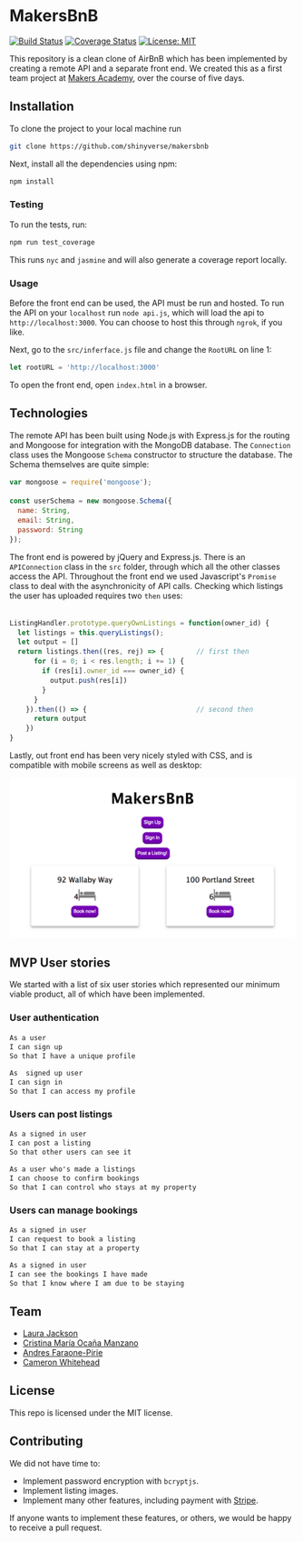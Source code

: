 # MakersBnB

[![Build Status](https://travis-ci.com/ShinyVerse/MakersBnB.svg?branch=master)](https://travis-ci.com/ShinyVerse/MakersBnB)
[![Coverage Status](https://coveralls.io/repos/github/ShinyVerse/MakersBnB/badge.svg)](https://coveralls.io/github/ShinyVerse/MakersBnB)
[![License: MIT](https://img.shields.io/badge/License-MIT-yellow.svg)](https://opensource.org/licenses/MIT)



This repository is a clean clone of AirBnB which has been implemented by creating a remote API and a separate front end. We created this as a first team project at [Makers Academy](makers.tech), over the course of five days.

## Installation

To clone the project to your local machine run

```sh
git clone https://github.com/shinyverse/makersbnb
```

Next, install all the dependencies using npm:

```sh
npm install
```

### Testing
To run the tests, run:
```sh
npm run test_coverage
```
This runs `nyc` and `jasmine` and will also generate a coverage report locally.

### Usage

Before the front end can be used, the API must be run and hosted. To run the API on your `localhost` run `node api.js`, which will load the api to `http://localhost:3000`. You can choose to host this through `ngrok`, if you like.

Next, go to the `src/inferface.js` file and change the `RootURL` on line 1:
```javascript
let rootURL = 'http://localhost:3000'
```
To open the front end, open `index.html` in a browser.

## Technologies
The remote API has been built using Node.js with Express.js for the routing and Mongoose for integration with the MongoDB database. The `Connection` class uses the Mongoose `Schema` constructor to structure the database. The Schema themselves are quite simple:

```javascript
var mongoose = require('mongoose');

const userSchema = new mongoose.Schema({
  name: String,
  email: String,
  password: String
});
```

The front end is powered by jQuery and Express.js. There is an `APIConnection` class in the `src` folder, through which all the other classes access the API. Throughout the front end we used Javascript's `Promise` class to deal with the asynchronicity of API calls. Checking which listings the user has uploaded requires two `then` uses:

```javascript

ListingHandler.prototype.queryOwnListings = function(owner_id) {
  let listings = this.queryListings();
  let output = []
  return listings.then((res, rej) => {        // first then
      for (i = 0; i < res.length; i += 1) {
        if (res[i].owner_id === owner_id) {
          output.push(res[i])
        }
      }
    }).then(() => {                           // second then
      return output
    })
}
```

Lastly, out front end has been very nicely styled with CSS, and is compatible with mobile screens as well as desktop:

![Front Page](images/frontpage.png)

## MVP User stories

We started with a list of six user stories which represented our minimum viable product, all of which have been implemented.

### User authentication
```
As a user
I can sign up
So that I have a unique profile
```
```
As  signed up user
I can sign in
So that I can access my profile
```
### Users can post listings
```
As a signed in user
I can post a listing
So that other users can see it
```
```
As a user who's made a listings
I can choose to confirm bookings
So that I can control who stays at my property
```
### Users can manage bookings
```
As a signed in user
I can request to book a listing
So that I can stay at a property
```
```
As a signed in user
I can see the bookings I have made
So that I know where I am due to be staying
```

## Team
 - [Laura Jackson](https://github.com/shinyverse)
 - [Cristina María Ocaña Manzano](https://github.com/cristinaocanamanzano)
 - [Andres Faraone-Pirie](https://github.com/afaraone)
 - [Cameron Whitehead](https://github.com/camjw)

## License
This repo is licensed under the MIT license.

## Contributing
We did not have time to:
- Implement password encryption with `bcryptjs`.
- Implement listing images.
- Implement many other features, including payment with [Stripe](https://stripe.com).

If anyone wants to implement these features, or others, we would be happy to receive a pull request.
